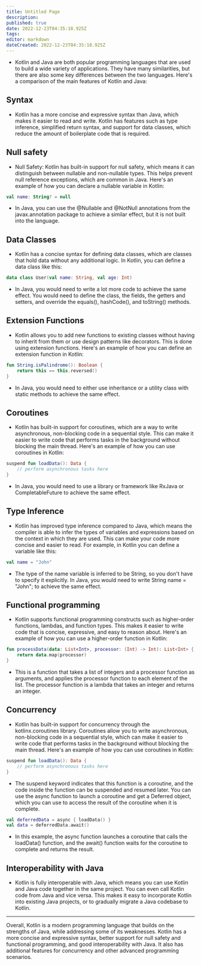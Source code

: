 ```yaml
---
title: Untitled Page
description: 
published: true
date: 2022-12-23T04:35:18.925Z
tags: 
editor: markdown
dateCreated: 2022-12-23T04:35:18.925Z
---
```


- Kotlin and Java are both popular programming languages that are used to build a wide variety of applications. They have many similarities, but there are also some key differences between the two languages. Here's a comparison of the main features of Kotlin and Java:

## Syntax

- Kotlin has a more concise and expressive syntax than Java, which makes it easier to read and write. Kotlin has features such as type inference, simplified return syntax, and support for data classes, which reduce the amount of boilerplate code that is required.

## Null safety

- Null Safety: Kotlin has built-in support for null safety, which means it can distinguish between nullable and non-nullable types. This helps prevent null reference exceptions, which are common in Java. Here's an example of how you can declare a nullable variable in Kotlin:

```kt
val name: String? = null
```

- In Java, you can use the @Nullable and @NotNull annotations from the javax.annotation package to achieve a similar effect, but it is not built into the language.

## Data Classes

- Kotlin has a concise syntax for defining data classes, which are classes that hold data without any additional logic. In Kotlin, you can define a data class like this:

```kt
data class User(val name: String, val age: Int)
```

- In Java, you would need to write a lot more code to achieve the same effect. You would need to define the class, the fields, the getters and setters, and override the equals(), hashCode(), and toString() methods.

## Extension Functions

- Kotlin allows you to add new functions to existing classes without having to inherit from them or use design patterns like decorators. This is done using extension functions. Here's an example of how you can define an extension function in Kotlin:

```kt
fun String.isPalindrome(): Boolean {
    return this == this.reversed()
}
```

- In Java, you would need to either use inheritance or a utility class with static methods to achieve the same effect.

## Coroutines

- Kotlin has built-in support for coroutines, which are a way to write asynchronous, non-blocking code in a sequential style. This can make it easier to write code that performs tasks in the background without blocking the main thread. Here's an example of how you can use coroutines in Kotlin:

```kt
suspend fun loadData(): Data {
    // perform asynchronous tasks here
}
```

- In Java, you would need to use a library or framework like RxJava or CompletableFuture to achieve the same effect.

##  Type Inference

- Kotlin has improved type inference compared to Java, which means the compiler is able to infer the types of variables and expressions based on the context in which they are used. This can make your code more concise and easier to read. For example, in Kotlin you can define a variable like this:

```kt
val name = "John"
```

- The type of the name variable is inferred to be String, so you don't have to specify it explicitly. In Java, you would need to write String name = "John"; to achieve the same effect.

## Functional programming

- Kotlin supports functional programming constructs such as higher-order functions, lambdas, and function types. This makes it easier to write code that is concise, expressive, and easy to reason about. Here's an example of how you can use a higher-order function in Kotlin:

```kt
fun processData(data: List<Int>, processor: (Int) -> Int): List<Int> {
    return data.map(processor)
}
```

- This is a function that takes a list of integers and a processor function as arguments, and applies the processor function to each element of the list. The processor function is a lambda that takes an integer and returns an integer.

## Concurrency

- Kotlin has built-in support for concurrency through the kotlinx.coroutines library. Coroutines allow you to write asynchronous, non-blocking code in a sequential style, which can make it easier to write code that performs tasks in the background without blocking the main thread. Here's an example of how you can use coroutines in Kotlin:

```kt
suspend fun loadData(): Data {
    // perform asynchronous tasks here
}
```

- The suspend keyword indicates that this function is a coroutine, and the code inside the function can be suspended and resumed later. You can use the async function to launch a coroutine and get a Deferred object, which you can use to access the result of the coroutine when it is complete.

```kt
val deferredData = async { loadData() }
val data = deferredData.await()
```

- In this example, the async function launches a coroutine that calls the loadData() function, and the await() function waits for the coroutine to complete and returns the result.

## Interoperability with Java

- Kotlin is fully interoperable with Java, which means you can use Kotlin and Java code together in the same project. You can even call Kotlin code from Java and vice versa. This makes it easy to incorporate Kotlin into existing Java projects, or to gradually migrate a Java codebase to Kotlin.

---

Overall, Kotlin is a modern programming language that builds on the strengths of Java, while addressing some of its weaknesses. Kotlin has a more concise and expressive syntax, better support for null safety and functional programming, and good interoperability with Java. It also has additional features for concurrency and other advanced programming scenarios.